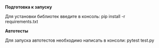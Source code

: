 __Подготовка к запуску__

Для установки библиотек введите в консоль: pip install -r requirements.txt

__Автотесты__

Для запуска автотестов необходимо написать в консоли: pytest test.py
